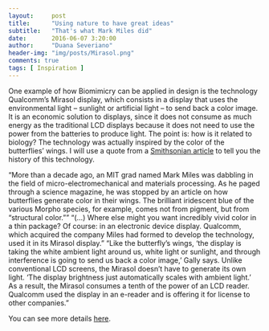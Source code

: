```yaml
---
layout:     post
title:      "Using nature to have great ideas"
subtitle:   "That's what Mark Miles did"
date:       2016-06-07 3:20:00
author:     "Duana Severiano"
header-img: "img/posts/Mirasol.png"
comments: true
tags: [ Inspiration ]
---
```


One example of how Biomimicry can be applied in design is the technology Qualcomm’s Mirasol display, which consists in a display that uses the environmental light – sunlight or artificial light – to send back a color image. It is an economic solution to displays, since it does not consume as much energy as the traditional LCD displays because it does not need to use the power from the batteries to produce light. The point is: how is it related to biology? The technology was actually inspired by the color of the butterflies’ wings. I will use a quote from a [Smithsonian article]( http://www.smithsonianmag.com/science-nature/how-biomimicry-is-inspiring-human-innovation-17924040/#UpVfl9ooKJfZJ1hR.99) to tell you the history of this technology. 

“More than a decade ago, an MIT grad named Mark Miles was dabbling in the field of micro-electromechanical and materials processing. As he paged through a science magazine, he was stopped by an article on how butterflies generate color in their wings. The brilliant iridescent blue of the various Morpho species, for example, comes not from pigment, but from “structural color.”” “(…) Where else might you want incredibly vivid color in a thin package? Of course: in an electronic device display. Qualcomm, which acquired the company Miles had formed to develop the technology, used it in its Mirasol display.” “Like the butterfly’s wings, ‘the display is taking the white ambient light around us, white light or sunlight, and through interference is going to send us back a color image,’ Gally says. Unlike conventional LCD screens, the Mirasol doesn’t have to generate its own light. ‘The display brightness just automatically scales with ambient light.’ As a result, the Mirasol consumes a tenth of the power of an LCD reader. Qualcomm used the display in an e-reader and is offering it for license to other companies.”

You can see more details [here](https://www.qualcomm.com/products/mirasol).

